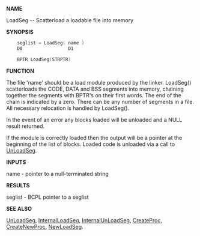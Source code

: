 
**NAME**

LoadSeg -- Scatterload a loadable file into memory

**SYNOPSIS**

```c
    seglist = LoadSeg( name )
    D0                 D1

    BPTR LoadSeg(STRPTR)

```
**FUNCTION**

The file 'name' should be a load module produced by the linker.
LoadSeg() scatterloads the CODE, DATA and BSS segments into memory,
chaining together the segments with BPTR's on their first words.
The end of the chain is indicated by a zero.  There can be any number
of segments in a file.  All necessary relocation is handled by
LoadSeg().

In the event of an error any blocks loaded will be unloaded and a
NULL result returned.

If the module is correctly loaded then the output will be a pointer
at the beginning of the list of blocks. Loaded code is unloaded via
a call to [UnLoadSeg](_OSOV).

**INPUTS**

name - pointer to a null-terminated string

**RESULTS**

seglist - BCPL pointer to a seglist

**SEE ALSO**

[UnLoadSeg](_OSOV), [InternalLoadSeg](_ORCO), [InternalUnLoadSeg](_ORCQ), [CreateProc](_ORXE),
[CreateNewProc](_ORXD), [NewLoadSeg](_ORDT).
